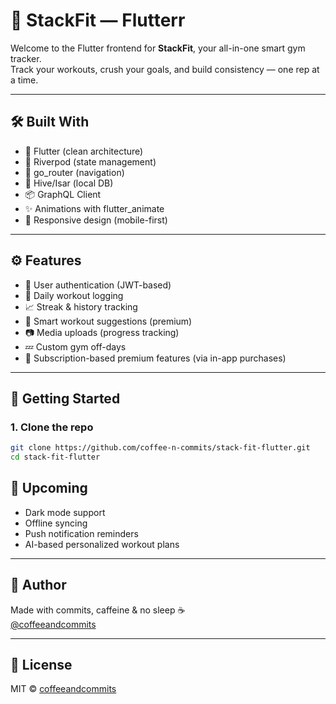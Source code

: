 # 📱 StackFit — Flutterr

Welcome to the Flutter frontend for **StackFit**, your all-in-one smart gym tracker.  
Track your workouts, crush your goals, and build consistency — one rep at a time.

---

## 🛠️ Built With

- 💙 Flutter (clean architecture)
- 🧠 Riverpod (state management)
- 🧭 go_router (navigation)
- 🧪 Hive/Isar (local DB)
- 📦 GraphQL Client
- ✨ Animations with flutter_animate
- 📱 Responsive design (mobile-first)

---

## ⚙️ Features

- 🔐 User authentication (JWT-based)
- 📅 Daily workout logging
- 📈 Streak & history tracking
- 🤖 Smart workout suggestions (premium)
- 📷 Media uploads (progress tracking)
- 💤 Custom gym off-days
- 💎 Subscription-based premium features (via in-app purchases)

---

## 🚀 Getting Started

### 1. Clone the repo
```bash
git clone https://github.com/coffee-n-commits/stack-fit-flutter.git
cd stack-fit-flutter

```

## 🎯 Upcoming

- Dark mode support  
- Offline syncing  
- Push notification reminders  
- AI-based personalized workout plans

---

## 🤍 Author

Made with commits, caffeine & no sleep ☕  
[@coffeeandcommits](https://x.com/coffee_ncommits)

---

## 📄 License

MIT © [coffeeandcommits](https://github.com/coffee-n-commits)
